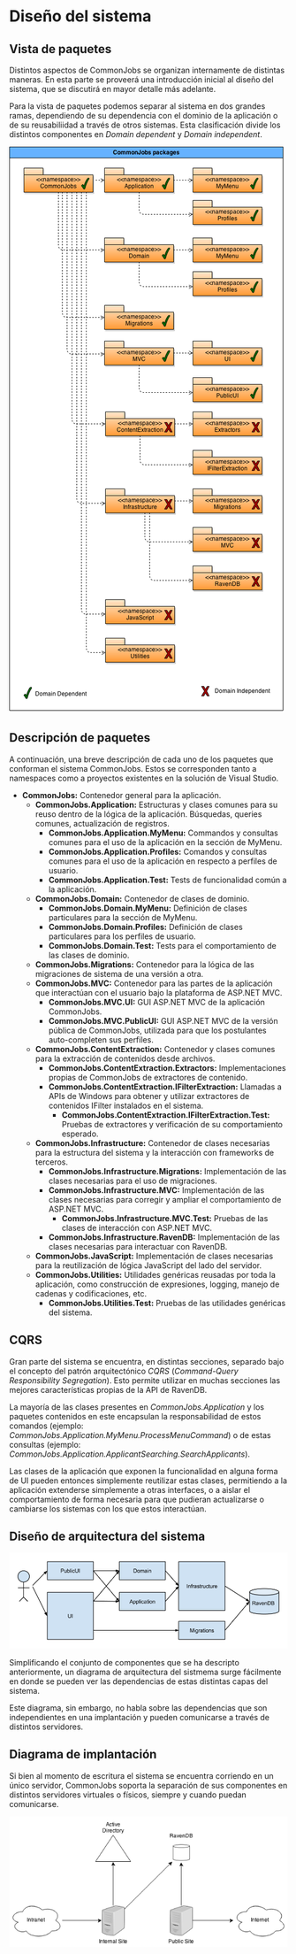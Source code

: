 # Diseño del sistema

## Vista de paquetes

Distintos aspectos de CommonJobs se organizan internamente de distintas maneras. En esta parte se proveerá una introducción inicial al diseño del sistema, que se discutirá en mayor detalle más adelante.

Para la vista de paquetes podemos separar al sistema en dos grandes ramas, dependiendo de su dependencia con el dominio de la aplicación o de su reusabiliidad a través de otros sistemas. Esta clasificación divide los distintos componentes en _Domain dependent_ y _Domain independent_.

![Vista de paquetes](Images/ComponentDiagram.png)

## Descripción de paquetes

A continuación, una breve descripción de cada uno de los paquetes que conforman el sistema CommonJobs. Estos se corresponden tanto a namespaces como a proyectos existentes en la solución de Visual Studio.

- **CommonJobs:** Contenedor general para la aplicación.
    - **CommonJobs.Application:** Estructuras y clases comunes para su reuso dentro de la lógica de la aplicación. Búsquedas, queries comunes, actualización de registros.
        - **CommonJobs.Application.MyMenu:** Commandos y consultas comunes para el uso de la aplicación en la sección de MyMenu.
        - **CommonJobs.Application.Profiles:** Comandos y consultas comunes para el uso de la aplicación en respecto a perfiles de usuario.
        - **CommonJobs.Application.Test:** Tests de funcionalidad común a la aplicación.
    - **CommonJobs.Domain:** Contenedor de clases de dominio.
        - **CommonJobs.Domain.MyMenu:** Definición de clases particulares para la sección de MyMenu.
        - **CommonJobs.Domain.Profiles:** Definición de clases particulares para los perfiles de usuario.
        - **CommonJobs.Domain.Test:** Tests para el comportamiento de las clases de dominio.
    - **CommonJobs.Migrations:** Contenedor para la lógica de las migraciones de sistema de una versión a otra.
    - **CommonJobs.MVC:** Contenedor para las partes de la aplicación que interactúan con el usuario bajo la plataforma de ASP.NET MVC.
        - **CommonJobs.MVC.UI:** GUI ASP.NET MVC de la aplicación CommonJobs.
        - **CommonJobs.MVC.PublicUI:** GUI ASP.NET MVC de la versión pública de CommonJobs, utilizada para que los postulantes auto-completen sus perfiles.
    - **CommonJobs.ContentExtraction:** Contenedor y clases comunes para la extracción de contenidos desde archivos.
        - **CommonJobs.ContentExtraction.Extractors:** Implementaciones propias de CommonJobs de extractores de contenido.
        - **CommonJobs.ContentExtraction.IFilterExtraction:** Llamadas a APIs de Windows para obtener y utilizar extractores de contenidos IFilter instalados en el sistema.
            - **CommonJobs.ContentExtraction.IFilterExtraction.Test:** Pruebas de extractores y verificación de su comportamiento esperado.
    - **CommonJobs.Infrastructure:** Contenedor de clases necesarias para la estructura del sistema y la interacción con frameworks de terceros.
        - **CommonJobs.Infrastructure.Migrations:** Implementación de las clases necesarias para el uso de migraciones.
        - **CommonJobs.Infrastructure.MVC:** Implementación de las clases necesarias para corregir y ampliar el comportamiento de ASP.NET MVC.
            - **CommonJobs.Infrastructure.MVC.Test:** Pruebas de las clases de interacción con ASP.NET MVC.
        - **CommonJobs.Infrastructure.RavenDB:** Implementación de las clases necesarias para interactuar con RavenDB.
    - **CommonJobs.JavaScript:** Implementación de clases necesarias para la reutilización de lógica JavaScript del lado del servidor.
    - **CommonJobs.Utilities:** Utilidades genéricas reusadas por toda la aplicación, como construcción de expresiones, logging, manejo de cadenas y codificaciones, etc.
        - **CommonJobs.Utilities.Test:** Pruebas de las utilidades genéricas del sistema.

## CQRS

Gran parte del sistema se encuentra, en distintas secciones, separado bajo el concepto del patrón arquitectónico *CQRS* (*Command-Query Responsibility Segregation*). Esto permite utilizar en muchas secciones las mejores características propias de la API de RavenDB.

La mayoría de las clases presentes en *CommonJobs.Application* y los paquetes contenidos en este encapsulan la responsabilidad de estos comandos (ejemplo: *CommonJobs.Application.MyMenu.ProcessMenuCommand*) o de estas consultas (ejemplo: *CommonJobs.Application.ApplicantSearching.SearchApplicants*).

Las clases de la aplicación que exponen la funcionalidad en alguna forma de UI pueden entonces simplemente reutilizar estas clases, permitiendo a la aplicación extenderse simplemente a otras interfaces, o a aislar el comportamiento de forma necesaria para que pudieran actualizarse o cambiarse los sistemas con los que estos interactúan.

## Diseño de arquitectura del sistema

![Diagrama de Arquitectura](Images/ArchitectureDiagram.png)

Simplificando el conjunto de componentes que se ha descripto anteriormente, un diagrama de arquitectura del sistmema surge fácilmente en donde se pueden ver las dependencias de estas distintas capas del sistema.

Este diagrama, sin embargo, no habla sobre las dependencias que son independientes en una implantación y pueden comunicarse a través de distintos servidores.

## Diagrama de implantación

Si bien al momento de escritura el sistema se encuentra corriendo en un único servidor, CommonJobs soporta la separación de sus componentes en distintos servidores virtuales o físicos, siempre y cuando puedan comunicarse.

![Diagrama de implantación](Images/DeploymentDiagram.png)